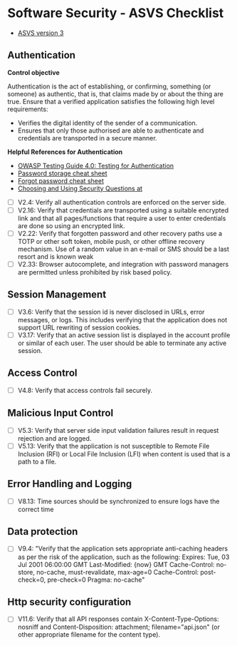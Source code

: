 # Software Security - ASVS Checklist

* [ASVS version 3](https://www.owasp.org/images/3/33/OWASP_Application_Security_Verification_Standard_3.0.1.pdf)

## Authentication

**Control objective**

Authentication is the act of establishing, or confirming, something (or someone) as
authentic, that is, that claims made by or about the thing are true. Ensure that a verified
application satisfies the following high level requirements:

* Verifies the digital identity of the sender of a communication.
* Ensures that only those authorised are able to authenticate and credentials are
transported in a secure manner.

**Helpful References for Authentication**

* [OWASP Testing Guide 4.0: Testing for Authentication](https://www.owasp.org/index.php/Testing_for_authentication)
* [Password storage cheat sheet](https://www.owasp.org/index.php/Password_Storage_Cheat_Sheet)
* [Forgot password cheat sheet ](https://www.owasp.org/index.php/Forgot_Password_Cheat_Sheet)
* [Choosing and Using Security Questions at ](https://www.owasp.org/index.php/Choosing_and_Using_Security_Questions_Cheat_Sheet)

- [ ] V2.4: Verify all authentication controls are enforced on the server side.
- [ ] V2.16: Verify that credentials are transported using a suitable encrypted link and that all pages/functions that require a user to enter credentials are done so using an encrypted link.
- [ ] V2.22: Verify that forgotten password and other recovery paths use a TOTP or other soft token, mobile push, or other offline recovery mechanism. Use of a random value in an e-mail or SMS should be a last resort and is known weak
- [ ] V2.33: Browser autocomplete, and integration with password managers are permitted unless prohibited by risk based policy.

## Session Management

- [ ] V3.6: Verify that the session id is never disclosed in URLs, error messages, or logs. This includes verifying that the application does not support URL rewriting of session cookies.
- [ ] V3.17: Verify that an active session list is displayed in the account profile or similar of each user. The user should be able to terminate any active session.

## Access Control

- [ ] V4.8: Verify that access controls fail securely.

## Malicious Input Control

- [ ] V5.3: Verify that server side input validation failures result in request rejection and are logged.
- [ ] V5.13: Verify that the application is not susceptible to Remote File Inclusion (RFI) or Local File Inclusion (LFI) when content is used that is a path to a file.

## Error Handling and Logging

- [ ] V8.13: Time sources should be synchronized to ensure logs have the correct time 

## Data protection

- [ ] V9.4: "Verify that the application sets appropriate anti-caching headers as per the risk of the application, such as the following:
Expires: Tue, 03 Jul 2001 06:00:00 GMT
Last-Modified: {now} GMT
Cache-Control: no-store, no-cache, must-revalidate, max-age=0 Cache-Control: post-check=0, pre-check=0
Pragma: no-cache"

## Http security configuration

- [ ] V11.6: Verify that all API responses contain X-Content-Type-Options: nosniff and Content-Disposition: attachment; filename="api.json" (or other appropriate filename for the content type).

